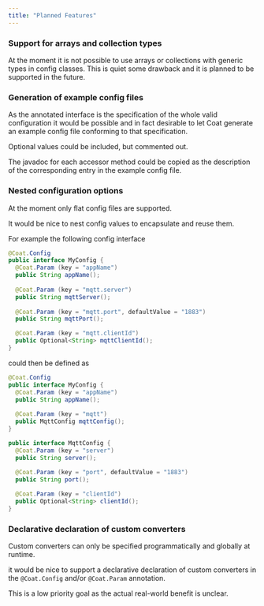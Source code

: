 ```yaml
---
title: "Planned Features"
---
```


### Support for arrays and collection types

At the moment it is not possible to use arrays or collections with generic
types in config classes. This is quiet some drawback and it is planned to
be supported in the future.

### Generation of example config files

As the annotated interface is the specification of the whole valid configuration it would be possible and in fact desirable to let Coat generate an example config file conforming to that specification.

Optional values could be included, but commented out.

The javadoc for each accessor method could be copied as the description of
the corresponding entry in the example config file.

### Nested configuration options

At the moment only flat config files are supported.

It would be nice to nest config values to encapsulate and reuse them.

For example the following config interface

```java
@Coat.Config 
public interface MyConfig {
  @Coat.Param (key = "appName")
  public String appName();
  
  @Coat.Param (key = "mqtt.server")
  public String mqttServer();
  
  @Coat.Param (key = "mqtt.port", defaultValue = "1883")
  public String mqttPort();

  @Coat.Param (key = "mqtt.clientId")
  public Optional<String> mqttClientId();
}
```

could then be defined as

```java
@Coat.Config 
public interface MyConfig {
  @Coat.Param (key = "appName")
  public String appName();
  
  @Coat.Param (key = "mqtt")
  public MqttConfig mqttConfig();
}

public interface MqttConfig {
  @Coat.Param (key = "server")
  public String server();
  
  @Coat.Param (key = "port", defaultValue = "1883")
  public String port();

  @Coat.Param (key = "clientId")
  public Optional<String> clientId();
}
```

### Declarative declaration of custom converters

Custom converters can only be specified programmatically and globally at
runtime. 

it would be nice to support a declarative declaration of custom converters
in the `@Coat.Config` and/or `@Coat.Param` annotation. 

This is a low priority goal as the actual real-world benefit is unclear.
